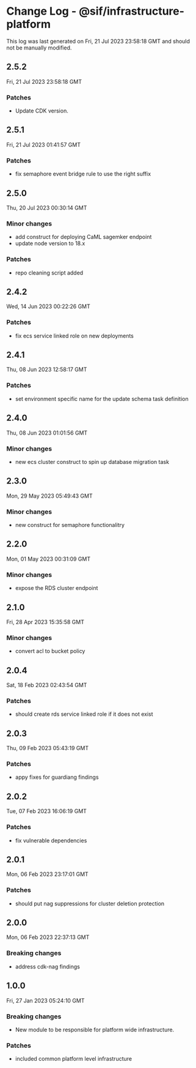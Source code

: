 # Change Log - @sif/infrastructure-platform

This log was last generated on Fri, 21 Jul 2023 23:58:18 GMT and should not be manually modified.

## 2.5.2
Fri, 21 Jul 2023 23:58:18 GMT

### Patches

- Update CDK version.

## 2.5.1
Fri, 21 Jul 2023 01:41:57 GMT

### Patches

- fix semaphore event bridge rule to use the right suffix

## 2.5.0
Thu, 20 Jul 2023 00:30:14 GMT

### Minor changes

- add construct for deploying CaML sagemker endpoint
- update node version to 18.x

### Patches

- repo cleaning script added

## 2.4.2
Wed, 14 Jun 2023 00:22:26 GMT

### Patches

- fix ecs service linked role on new deployments

## 2.4.1
Thu, 08 Jun 2023 12:58:17 GMT

### Patches

- set environment specific name for the update schema task definition

## 2.4.0
Thu, 08 Jun 2023 01:01:56 GMT

### Minor changes

- new ecs cluster construct to spin up database migration task

## 2.3.0
Mon, 29 May 2023 05:49:43 GMT

### Minor changes

- new construct for semaphore functionalitry

## 2.2.0
Mon, 01 May 2023 00:31:09 GMT

### Minor changes

- expose the RDS cluster endpoint

## 2.1.0
Fri, 28 Apr 2023 15:35:58 GMT

### Minor changes

- convert acl to bucket policy

## 2.0.4
Sat, 18 Feb 2023 02:43:54 GMT

### Patches

- should create rds service linked role if it does not exist

## 2.0.3
Thu, 09 Feb 2023 05:43:19 GMT

### Patches

- appy fixes for guardiang findings

## 2.0.2
Tue, 07 Feb 2023 16:06:19 GMT

### Patches

- fix vulnerable dependencies

## 2.0.1
Mon, 06 Feb 2023 23:17:01 GMT

### Patches

- should put nag suppressions for cluster deletion protection

## 2.0.0
Mon, 06 Feb 2023 22:37:13 GMT

### Breaking changes

- address cdk-nag findings

## 1.0.0
Fri, 27 Jan 2023 05:24:10 GMT

### Breaking changes

- New module to be responsible for platform wide infrastructure.

### Patches

- included common platform level infrastructure

